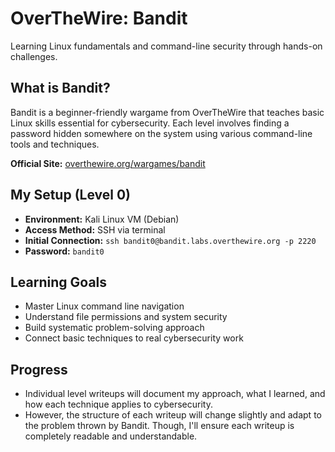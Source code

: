 # OverTheWire: Bandit

Learning Linux fundamentals and command-line security through hands-on challenges.

## What is Bandit?

Bandit is a beginner-friendly wargame from OverTheWire that teaches basic Linux skills essential for cybersecurity. Each level involves finding a password hidden somewhere on the system using various command-line tools and techniques.

**Official Site:** [overthewire.org/wargames/bandit](https://overthewire.org/wargames/bandit/)

## My Setup (Level 0)

- **Environment:** Kali Linux VM (Debian)
- **Access Method:** SSH via terminal
- **Initial Connection:** `ssh bandit0@bandit.labs.overthewire.org -p 2220`
- **Password:** `bandit0`

## Learning Goals

- Master Linux command line navigation
- Understand file permissions and system security
- Build systematic problem-solving approach
- Connect basic techniques to real cybersecurity work

## Progress

- Individual level writeups will document my approach, what I learned, and how each technique applies to cybersecurity.
- However, the structure of each writeup will change slightly and adapt to the problem thrown by Bandit. Though, I'll ensure each writeup is completely readable and understandable.
